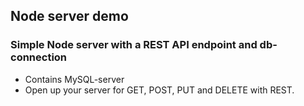 ## Node server demo

### Simple Node server with a REST API endpoint and db-connection

* Contains MySQL-server
* Open up your server for GET, POST, PUT and DELETE with REST.
